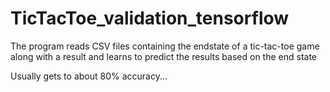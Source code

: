 # TicTacToe_validation_tensorflow
The program reads CSV files containing the endstate of a tic-tac-toe game along with a result and learns to predict the results based on the end state

Usually gets to about 80% accuracy...
